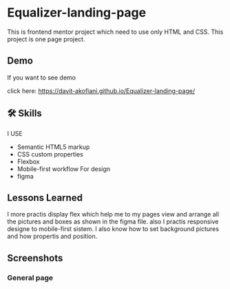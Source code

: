 # Equalizer-landing-page

This is frontend mentor project which need to use only  HTML and CSS. This project is one page project.

## Demo

If you want to see demo

click here: https://davit-akofiani.github.io/Equalizer-landing-page/


## 🛠 Skills
I USE
- Semantic HTML5 markup
- CSS custom properties
- Flexbox
- Mobile-first workflow
 For design
 - figma



## Lessons Learned

I more practis display flex  which help me to my pages view and arrange all the pictures and boxes as shown in the figma file. 
also I practis responsive designe to mobile-first sistem. 
I also know how to set background pictures and how propertis and position.


## Screenshots

### General page




